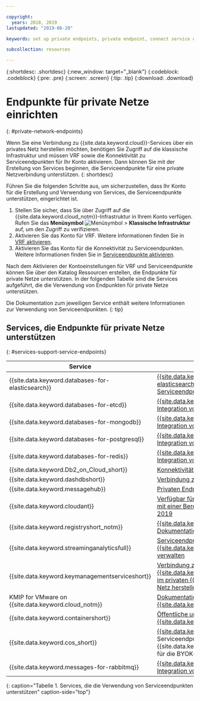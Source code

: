 ```yaml
---

copyright:
  years: 2018, 2019
lastupdated: "2019-06-28"

keywords: set up private endpoints, private endpoint, connect service over private network, 

subcollection: resources

---
```


{:shortdesc: .shortdesc}
{:new_window: target="_blank"}
{:codeblock: .codeblock}
{:pre: .pre}
{:screen: .screen}
{:tip: .tip}
{:download: .download}

# Endpunkte für private Netze einrichten
{: #private-network-endpoints}

Wenn Sie eine Verbindung zu {{site.data.keyword.cloud}}-Services über ein privates Netz herstellen möchten, benötigen Sie Zugriff auf die klassische Infrastruktur und müssen VRF sowie die Konnektivität zu Serviceendpunkten für Ihr Konto aktivieren. Dann können Sie mit der Erstellung von Services beginnen, die Serviceendpunkte für eine private Netzverbindung unterstützen.
{: shortdesc}

Führen Sie die folgenden Schritte aus, um sicherzustellen, dass Ihr Konto für die Erstellung und Verwendung von Services, die Serviceendpunkte unterstützen, eingerichtet ist. 

1. Stellen Sie sicher, dass Sie über Zugriff auf die {{site.data.keyword.cloud_notm}}-Infrastruktur in Ihrem Konto verfügen. Rufen Sie das **Menüsymbol** ![Menüsymbol](../icons/icon_hamburger.svg) > **Klassische Infrastruktur** auf, um den Zugriff zu verifizieren. 
2. Aktivieren Sie das Konto für VRF. Weitere Informationen finden Sie in [VRF aktivieren](/docs/account?topic=account-vrf-service-endpoint#vrf).
3. Aktivieren Sie das Konto für die Konnektivität zu Serviceendpunkten. Weitere Informationen finden Sie in [Serviceendpunkte aktivieren](/docs/account?topic=account-vrf-service-endpoint#vrf). 

Nach dem Aktivieren der Kontoeinstellungen für VRF und Serviceendpunkte können Sie über den Katalog Ressourcen erstellen, die Endpunkte für private Netze unterstützen. In der folgenden Tabelle sind die Services aufgeführt, die die Verwendung von Endpunkten für private Netze unterstützen.   

Die Dokumentation zum jeweiligen Service enthält weitere Informationen zur Verwendung von Serviceendpunkten.
{: tip}

## Services, die Endpunkte für private Netze unterstützen
{: #services-support-service-endpoints}

| Service | Dokumentation |
|-------------------|-------------------------------|
| {{site.data.keyword.databases-for-elasticsearch}} | [{{site.data.keyword.databases-for-elasticsearch}} - Integration von Serviceendpunkten](/docs/services/databases-for-elasticsearch?topic=cloud-databases-service-endpoints) |
| {{site.data.keyword.databases-for-etcd}} | [{{site.data.keyword.databases-for-etcd}} - Integration von Serviceendpunkten](/docs/services/databases-for-etcd?topic=cloud-databases-service-endpoints) |
| {{site.data.keyword.databases-for-mongodb}} | [{{site.data.keyword.databases-for-mongodb}} - Integration von Serviceendpunkten](/docs/services/databases-for-mongodb?topic=cloud-databases-service-endpoints) |
| {{site.data.keyword.databases-for-postgresql}} | [{{site.data.keyword.databases-for-postgresql}} - Integration von Serviceendpunkten](/docs/services/databases-for-postgresql?topic=cloud-databases-service-endpoints)|
| {{site.data.keyword.databases-for-redis}} | [{{site.data.keyword.databases-for-redis}} - Integration von Serviceendpunkten](/docs/services/databases-for-redis?topic=cloud-databases-service-endpoints)|
| {{site.data.keyword.Db2_on_Cloud_short}} | [Konnektivitätsoptionen](/docs/services/Db2onCloud?topic=Db2onCloud-connect_options) |
| {{site.data.keyword.dashdbshort}} | [Verbindung zu einem privaten Endpunkt herstellen](/docs/services/Db2whc?topic=Db2whc-connect_options#priv_endpt) |
|{{site.data.keyword.messagehub}} | [Privaten Endpunkt hinzufügen](/docs/services/EventStreams?topic=eventstreams-manage_endpoints#add_endpoint) |
| {{site.data.keyword.cloudant}}  |  [Verfügbar für alle Pläne für dedizierte Hardware mit einer Bereitstellung nach dem 01. Januar 2019](/docs/services/Cloudant/api?topic=cloudant-ibm-cloud-public#dedicated-hardware-plan) |
| {{site.data.keyword.registryshort_notm}} | [{{site.data.keyword.registryshort_notm}}-Dokumentation](/docs/services/Registry?topic=va-va_index) |
| {{site.data.keyword.streaminganalyticsfull}} |  [Serviceendpunkte für {{site.data.keyword.streaminganalyticsshort}} verwalten](/docs/services/StreamingAnalytics?topic=StreamingAnalytics-manage_endpoints#manage_endpoints) |
| {{site.data.keyword.keymanagementserviceshort}} | [Verbindung zu {{site.data.keyword.keymanagementserviceshort}} im privaten {{site.data.keyword.cloud_notm}}-Netz herstellen](/docs/services/key-protect?topic=key-protect-private-endpoints) |
| KMIP for VMware on {{site.data.keyword.cloud_notm}} | [Dokumentation zu KMIP for VMware on {{site.data.keyword.cloud_notm}}](/docs/services/vmwaresolutions/services?topic=vmware-solutions-kmip_standalone_considerations#kmip_standalone_considerations-install)|
| {{site.data.keyword.containershort}} | [Öffentliche und private Endpunkte für {{site.data.keyword.containershort_notm}}](/docs/containers?topic=containers-cs_network_ov#cs_network_ov_master_private) |
| {{site.data.keyword.cos_short}} | [{{site.data.keyword.cos_short}}](/docs/services/cloud-object-storage?topic=cloud-object-storage-advanced-endpoints) nutzt den Serviceendpunkt von {{site.data.keyword.keymanagementserviceshort}} für die BYOK-Integration|
| {{site.data.keyword.messages-for-rabbitmq}} | [{{site.data.keyword.messages-for-rabbitmq}} - Integration von Serviceendpunkten](/docs/services/messages-for-rabbitmq?topic=cloud-databases-service-endpoints)| 
{: caption="Tabelle 1. Services, die die Verwendung von Serviceendpunkten unterstützen" caption-side="top"}










